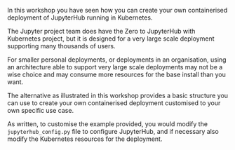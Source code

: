In this workshop you have seen how you can create your own containerised deployment of JupyterHub running in Kubernetes.

The Jupyter project team does have the Zero to JupyterHub with Kubernetes project, but it is designed for a very large scale deployment supporting many thousands of users.

For smaller personal deployments, or deployments in an organisation, using an architecture able to support very large scale deployments may not be a wise choice and may consume more resources for the base install than you want.

The alternative as illustrated in this workshop provides a basic structure you can use to create your own containerised deployment customised to your own specific use case.

As written, to customise the example provided, you would modify the ``jupyterhub_config.py`` file to configure JupyterHub, and if necessary also modify the Kubernetes resources for the deployment.
